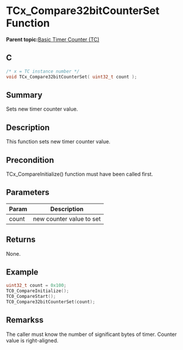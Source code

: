 # TCx\_Compare32bitCounterSet Function

**Parent topic:**[Basic Timer Counter \(TC\)](GUID-D805E0EA-6923-41A3-A27E-5A159783D12C.md)

## C

```c
/* x = TC instance number */
void TCx_Compare32bitCounterSet( uint32_t count );
```

## Summary

Sets new timer counter value.

## Description

This function sets new timer counter value.

## Precondition

TCx\_CompareInitialize\(\) function must have been called first.

## Parameters

|Param|Description|
|-----|-----------|
|count|new counter value to set|

## Returns

None.

## Example

```c
uint32_t count = 0x100;
TC0_CompareInitialize();
TC0_CompareStart();
TC0_Compare32bitCounterSet(count);
```

## Remarkss

The caller must know the number of significant bytes of timer. Counter value is right-aligned.

